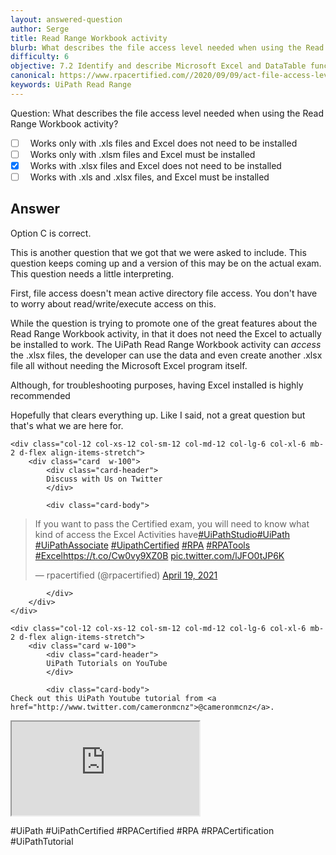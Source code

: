 ```yaml
---
layout: answered-question
author: Serge
title: Read Range Workbook activity
blurb: What describes the file access level needed when using the Read Range Workbook activity?
difficulty: 6
objective: 7.2 Identify and describe Microsoft Excel and DataTable functions, and how Excel activities are used for data manipulation
canonical: https://www.rpacertified.com//2020/09/09/act-file-access-level-for-read-range.html
keywords: UiPath Read Range
---
```



Question:  What describes the file access level needed when using the Read Range Workbook activity?

 - [ ] &nbsp;  Works only with .xls files and Excel does not need to be installed
 - [ ] &nbsp;  Works only with .xlsm files and Excel must be installed
 - [X] &nbsp;  Works with .xlsx files and Excel does not need to be installed
 - [ ] &nbsp;  Works with .xls and .xlsx files, and Excel must be installed

## Answer

Option C is correct.

This is another question that we got that we were asked to include.  This question keeps coming up and a version of this may be on the actual exam.  This question needs a little interpreting.

First, file access doesn't mean active directory file access. You don't have to worry about read/write/execute access on this.

While the question is trying to promote one of the great features about the Read Range Workbook activity, in that it does not need the Excel to actually be installed to work. 
The UiPath Read Range Workbook activity can _access_ the .xlsx files, the developer can use the data and even create another .xlsx file all without needing the Microsoft Excel program itself.

Although, for troubleshooting purposes, having Excel installed is highly recommended

Hopefully that clears everything up. Like I said, not a great question but that's what we are here for.

<div class="row">
	
    <div class="col-12 col-xs-12 col-sm-12 col-md-12 col-lg-6 col-xl-6 mb-2 d-flex align-items-stretch">
        <div class="card  w-100">
            <div class="card-header">
            Discuss with Us on Twitter
            </div>

            <div class="card-body">
<!-- **************************** -->       


<blockquote class="twitter-tweet"><p lang="en" dir="ltr">If you want to pass the Certified exam, you will need to know what kind of access the Excel Activities have<a href="https://twitter.com/hashtag/UiPathStudio?src=hash&amp;ref_src=twsrc%5Etfw">#UiPathStudio</a><a href="https://twitter.com/hashtag/UiPath?src=hash&amp;ref_src=twsrc%5Etfw">#UiPath</a> <a href="https://twitter.com/hashtag/UiPathAssociate?src=hash&amp;ref_src=twsrc%5Etfw">#UiPathAssociate</a> <a href="https://twitter.com/hashtag/UipathCertified?src=hash&amp;ref_src=twsrc%5Etfw">#UipathCertified</a> <a href="https://twitter.com/hashtag/RPA?src=hash&amp;ref_src=twsrc%5Etfw">#RPA</a> <a href="https://twitter.com/hashtag/RPATools?src=hash&amp;ref_src=twsrc%5Etfw">#RPATools</a> <a href="https://twitter.com/hashtag/Excel?src=hash&amp;ref_src=twsrc%5Etfw">#Excel</a><a href="https://t.co/Cw0vy9XZ0B">https://t.co/Cw0vy9XZ0B</a> <a href="https://t.co/lJFO0tJP6K">pic.twitter.com/lJFO0tJP6K</a></p>&mdash; rpacertified (@rpacertified) <a href="https://twitter.com/rpacertified/status/1384211878218403842?ref_src=twsrc%5Etfw">April 19, 2021</a></blockquote> <script async src="https://platform.twitter.com/widgets.js" charset="utf-8"></script>


<!-- **************************** -->   
            
            
            </div>
        </div>
    </div>
	
	<div class="col-12 col-xs-12 col-sm-12 col-md-12 col-lg-6 col-xl-6 mb-2 d-flex align-items-stretch">
        <div class="card w-100">
            <div class="card-header">
            UiPath Tutorials on YouTube
            </div>

            <div class="card-body">
	Check out this UiPath Youtube tutorial from <a href="http://www.twitter.com/cameronmcnz">@cameronmcnz</a>.	    
	    
<div class="embed-responsive embed-responsive-16by9">
	
<!-- ************* Add EMBED url here. It must include 'embed' in the URL!!! ****************** -->	
<iframe class="embed-responsive-item" src="https://www.youtube.com/embed/kdqpTZgxiU8"></iframe>
<!-- ******************************* -->	
</div>

#UiPath #UiPathCertified #RPACertified #RPA #RPACertification #UiPathTutorial
            </div>
        </div>
    </div>
	
</div>
